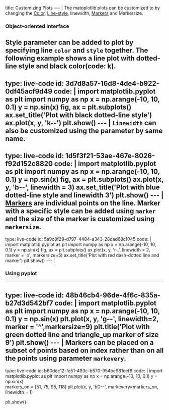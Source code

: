 title: Customizing Plots
--- |
  The matoplotlib plots can be customized to by changing the [Color](https://matplotlib.org/api/colors_api.html#module-matplotlib.colors), [Line-style](https://matplotlib.org/gallery/lines_bars_and_markers/line_styles_reference.html#line-style-reference), linewidth, [Markers](https://matplotlib.org/api/markers_api.html) and Markersize.
  ### Object-oriented interface
  Style parameter can be added to plot by specifying line `color` and `style` together. The following example shows a line plot with dotted-line style and black color(code: k).
---
type: live-code
id: 3d7d8a57-16d8-4de4-b922-0df45acf9d49
code: |
  import matplotlib.pyplot as plt
  import numpy as np
  x = np.arange(-10, 10, 0.1)
  y = np.sin(x)
  fig, ax = plt.subplots()
  ax.set_title('Plot with black dotted-line style')
  ax.plot(x, y, 'k--')
  plt.show()
--- |
  `Linewidth` can also be customized using the parameter by same name.
---
type: live-code
id: 1d5f3f21-53ae-467e-8026-f92d152c8820
code: |
  import matplotlib.pyplot as plt
  import numpy as np
  x = np.arange(-10, 10, 0.1)
  y = np.sin(x)
  fig, ax = plt.subplots()
  ax.plot(x, y, 'b--', linewidth = 3)
  ax.set_title('Plot with blue dotted-line style and linewidth 3')
  plt.show()
--- |
  [Markers](https://matplotlib.org/api/markers_api.html#module-matplotlib.markers) are individual points on the line. Marker with a specific style can be added using `marker` and the size of the marker is customized using `markersize`.
---
type: live-code
id: 5a9c8f29-d797-4484-a343-28dad68c1045
code: |
  import matplotlib.pyplot as plt
  import numpy as np
  x = np.arange(-10, 10, 0.1)
  y = np.sin(x)
  fig, ax = plt.subplots()
  ax.plot(x, y, 'r-.', linewidth = 2, marker = 'o', markersize=5)
  ax.set_title('Plot with red dash-dotted line and marker')
  plt.show()
--- |
  ### Using pyplot
---
type: live-code
id: 48b46cb4-96de-4f6c-835a-b27d3d542bf7
code: |
  import matplotlib.pyplot as plt
  import numpy as np
  x = np.arange(-10, 10, 0.1)
  y = np.sin(x)
  plt.plot(x, y, 'g--', linewidth=2, marker = '^',markersize=9)
  plt.title('Plot with green dotted line and triangle_up marker of size 9')
  plt.show()
--- |
  Markers can be placed on a subset of points based on index rather than on all the points using parameter `markevery`.
---
type: live-code
id: b60dec12-fe51-493c-b570-954bc981cef8
code: |
  import matplotlib.pyplot as plt
  import numpy as np
  x = np.arange(-10, 10, 0.1)
  y = np.sin(x)  
  markers_on = [51, 75, 95, 118]
  plt.plot(x, y, 'bD--', markevery=markers_on, linewidth = 1)

  plt.show()
